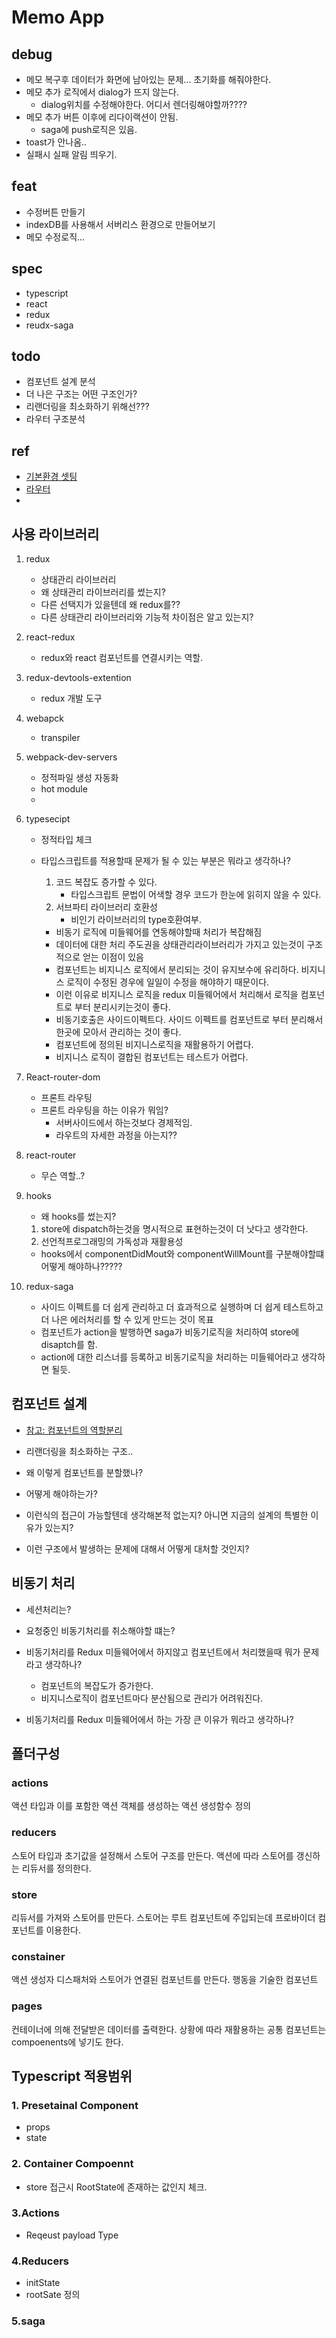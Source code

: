 # Memo App


## debug
- 메모 복구후 데이터가 화면에 남아있는 문제... 초기화를 해줘야한다.  
- 메모 추가 로직에서 dialog가 뜨지 않는다.
    - dialog위치를 수정해야한다. 어디서 렌더링해야할까????
- 메모 추가 버튼 이후에 리다이랙션이 안됨.
    - saga에 push로직은 있음.
- toast가 안나옴..
- 실패시 실패 알림 띄우기.


## feat
- 수정버튼 만들기
- indexDB를 사용해서 서버리스 환경으로 만들어보기
- 메모 수정로직...


## spec
- typescript 
- react 
- redux
- reudx-saga


## todo
- 컴포넌트 설계 분석
- 더 나은 구조는 어떤 구조인가?
- 리랜더링을 최소화하기 위해선???
- 라우터 구조분석


## ref
- [기본환경 셋팅](http://jeonghwan-kim.github.io/dev/2019/06/25/react-ts.html)
- [라우터](http://jeonghwan-kim.github.io/dev/2019/07/08/react-router-ts.html)
- [](http://jeonghwan-kim.github.io/dev/2019/07/15/react-redux-ts.html)



## 사용 라이브러리

1. redux
    - 상태관리 라이브러리
    - 왜 상태관리 라이브러리를 썼는지?
    - 다른 선택지가 있을텐데 왜 redux를??
    - 다른 상태관리 라이브러리와 기능적 차이점은 알고 있는지?

2. react-redux
    - redux와 react 컴포넌트를 연결시키는 역할.

3. redux-devtools-extention
    - redux 개발 도구

4. webapck
    - transpiler

4. webpack-dev-servers
    - 정적파일 생성 자동화
    - hot module
    - 

5. typesecipt
    - 정적타입 체크

    - 타입스크립트를 적용할때 문제가 될 수 있는 부분은 뭐라고 생각하나?
        1. 코드 복잡도 증가할 수 있다.
            - 타입스크립트 문법이 어색할 경우 코드가 한눈에 읽히지 않을 수 있다.
        2. 서브파티 라이브러리 호환성 
            - 비인기 라이브러리의 type호환여부.
        - 비동기 로직에 미들웨어를 연동해야할때 처리가 복잡해짐
        - 데이터에 대한 처리 주도권을 상태관리라이브러리가 가지고 있는것이 구조적으로 얻는 이점이 있음
        - 컴포넌트는 비지니스 로직에서 분리되는 것이 유지보수에 유리하다. 비지니스 로직이 수정된 경우에 일일이 수정을 해야하기 때문이다. 
        - 이런 이유로 비지니스 로직을 redux 미들웨어에서 처리해서 로직을 컴포넌트로 부터 분리시키는것이 좋다.  
        - 비동기호출은 사이드이펙트다. 사이드 이펙트를 컴포넌트로 부터 분리해서 한곳에 모아서 관리하는 것이 좋다.  
        - 컴포넌트에 정의된 비지니스로직을 재활용하기 어렵다. 
        - 비지니스 로직이 결합된 컴포넌트는 테스트가 어렵다.

6. React-router-dom
    - 프론트 라우팅
    - 프론트 라우팅을 하는 이유가 뭐임?
        - 서버사이드에서 하는것보다 경제적임.
        - 라우트의 자세한 과정을 아는지?? 

7. react-router
    - 무슨 역할..?

8. hooks
    - 왜 hooks를 썼는지?
    1. store에 dispatch하는것을 명시적으로 표현하는것이 더 낫다고 생각한다.
    2. 선언적프로그래밍의 가독성과 재활용성

    - hooks에서 componentDidMout와 componentWillMount를 구분해야할떄 어떻게 해야하나?????


9. redux-saga
    - 사이드 이펙트를 더 쉽게 관리하고 더 효과적으로 실행하며 더 쉽게 테스트하고 더 나은 에러처리를 할 수 있게 만드는 것이 목표
    - 컴포넌트가 action을 발행하면 saga가 비동기로직을 처리하여 store에 disaptch를 함.
    - action에 대한 리스너를 등록하고 비동기로직을 처리하는 미들웨어라고 생각하면 될듯.


## 컴포넌트 설계
- [참고: 컴포넌트의 역할분리](https://jeonghwan-kim.github.io/dev/2020/01/28/component-design.html)

- 리랜더링을 최소화하는 구조..
- 왜 이렇게 컴포넌트를 분할했나?
- 어떻게 해야하는가?
- 이런식의 접근이 가능할텐데 생각해본적 없는지? 아니면 지금의 설계의 특별한 이유가 있는지?
- 이런 구조에서 발생하는 문제에 대해서 어떻게 대처할 것인지?


## 비동기 처리
- 세션처리는?
- 요청중인 비동기처리를 취소해야할 떄는?
- 비동기처리를 Redux 미들웨어에서 하지않고 컴포넌트에서 처리했을때 뭐가 문제라고 생각하나?
    - 컴포넌트의 복잡도가 증가한다.
    - 비지니스로직이 컴포넌트마다 분산됨으로 관리가 어려워진다. 

- 비동기처리를 Redux 미들웨어에서 하는 가장 큰 이유가 뭐라고 생각하나?




## 폴더구성

### actions
액션 타입과 이를 포함한 액션 객체를 생성하는 액션 생성함수 정의

### reducers
스토어 타입과 초기값을 설정해서 스토어 구조를 만든다. 액션에 따라 스토어를 갱신하는 리듀서를 정의한다.

### store
리듀서를 가져와 스토어를 만든다. 스토어는 루트 컴포넌트에 주입되는데 프로바이더 컴포넌트를 이용한다.

### constainer
액션 생성자 디스패처와 스토어가 연결된 컴포넌트를 만든다. 행동을 기술한 컴포넌트

### pages
컨테이너에 의해 전달받은 데이터를 출력한다. 상황에 따라 재활용하는 공통 컴포넌트는 compoenents에 넣기도 한다. 





## Typescript 적용범위

### 1. Presetainal Component
- props
- state


### 2. Container Compoennt
- store 접근시 RootState에 존재하는 값인지 체크.


### 3.Actions
- Reqeust payload Type


### 4.Reducers
- initState
- rootSate 정의


### 5.saga
